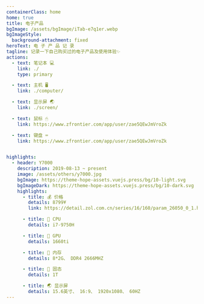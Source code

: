 ```yaml
---
containerClass: home
home: true
title: 电子产品
bgImage: /assets/bgImage/iTab-e7q1er.webp
bgImageStyle:
  background-attachment: fixed
heroText: 电 子 产 品 记 录
tagline: 记录一下自己购买过的电子产品及使用体验✨
actions:
  - text: 笔记本 💻
    link: ./
    type: primary

  - text: 主机 🖥
    link: ./computer/

  - text: 显示屏 🌏
    link: ./screen/

  - text: 鼠标 🖱
    link: https://www.zfrontier.com/app/user/zae5QEwJmVroZk

  - text: 键盘 ⌨
    link: https://www.zfrontier.com/app/user/zae5QEwJmVroZk


highlights:
  - header: Y7000
    description: 2019-08-13 ~ present 
    image: /assets/others/y7000.jpg
    bgImage: https://theme-hope-assets.vuejs.press/bg/10-light.svg
    bgImageDark: https://theme-hope-assets.vuejs.press/bg/10-dark.svg
    highlights:
      - title: 💰 价格
        details: 8799¥ 
        link: https://detail.zol.com.cn/series/16/160/param_26050_0_1.html

      - title: 🗻 CPU
        details: i7-9750H

      - title: 🌋 GPU
        details: 1660ti

      - title: 🚄 内存
        details: 8*2G、 DDR4 2666MHZ

      - title: 🚢 固态
        details: 1T

      - title: 🌏 显示屏
        details: 15.6英寸、 16:9、 1920x1080、 60HZ
---
```

